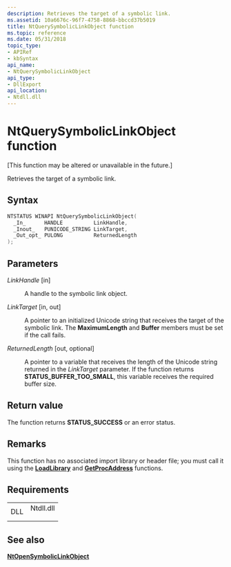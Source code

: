 ```yaml
---
description: Retrieves the target of a symbolic link.
ms.assetid: 10a6676c-96f7-4758-8868-bbccd37b5019
title: NtQuerySymbolicLinkObject function
ms.topic: reference
ms.date: 05/31/2018
topic_type: 
- APIRef
- kbSyntax
api_name: 
- NtQuerySymbolicLinkObject
api_type: 
- DllExport
api_location: 
- Ntdll.dll
---
```


# NtQuerySymbolicLinkObject function

\[This function may be altered or unavailable in the future.\]

Retrieves the target of a symbolic link.

## Syntax


```C++
NTSTATUS WINAPI NtQuerySymbolicLinkObject(
  _In_      HANDLE          LinkHandle,
  _Inout_   PUNICODE_STRING LinkTarget,
  _Out_opt_ PULONG          ReturnedLength
);
```



## Parameters

<dl> <dt>

*LinkHandle* \[in\]
</dt> <dd>

A handle to the symbolic link object.

</dd> <dt>

*LinkTarget* \[in, out\]
</dt> <dd>

A pointer to an initialized Unicode string that receives the target of the symbolic link. The **MaximumLength** and **Buffer** members must be set if the call fails.

</dd> <dt>

*ReturnedLength* \[out, optional\]
</dt> <dd>

A pointer to a variable that receives the length of the Unicode string returned in the *LinkTarget* parameter. If the function returns **STATUS\_BUFFER\_TOO\_SMALL**, this variable receives the required buffer size.

</dd> </dl>

## Return value

The function returns **STATUS\_SUCCESS** or an error status.

## Remarks

This function has no associated import library or header file; you must call it using the [**LoadLibrary**](/windows/win32/api/libloaderapi/nf-libloaderapi-loadlibrarya) and [**GetProcAddress**](/windows/win32/api/libloaderapi/nf-libloaderapi-getprocaddress) functions.

## Requirements



|                |                                                                                      |
|----------------|--------------------------------------------------------------------------------------|
| DLL<br/> | <dl> <dt>Ntdll.dll</dt> </dl> |



## See also

<dl> <dt>

[**NtOpenSymbolicLinkObject**](ntopensymboliclinkobject.md)
</dt> </dl>

 

 
